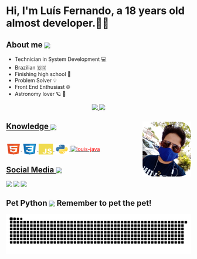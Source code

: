 # Hi, I'm Luís Fernando, a 18 years old almost developer.🌵✨

## About me <img width="40px" align="center" src='https://cdn.joypixels.com/products/previews/O6D7BMG8R2DMMNC4LLZH/3148_0Zf7XssvjygbfIK0wUIrodM7C43tdOqc.gif'>
  - Technician in System Development 💻
  - Brazilian 🇧🇷
  - Finishing high school 📖
  - Problem Solver 💡
  - Front End Enthusiast 🌐
  - Astronomy lover 🪐 🔭

<div align="center">
  <a href="https://github.com/LuisFernandoCB">
  <img height="180em" src="https://github-readme-stats.vercel.app/api?username=LuisFernandoCB&show_icons=true&theme=blue-green&include_all_commits=true&count_private=true">
  <img height="180em" src="https://github-readme-stats.vercel.app/api/top-langs/?username=LuisFernandoCB&layout=compact&langs_count=7&theme=blue-green">
</div>
  
<img align="right" alt="Louis-pic" height="150" src="https://github.com/LuisFernandoCB/LuisFernandoCB/blob/main/perfilredon.png">
</div>

## Knowledge <img width="40px" align="center" src="https://cdn.joypixels.com/products/previews/O6D7BMG8R2DMMNC4LLZH/3118_NjRmGZRqNOQSl6AfTLia21kEaDbQgbsp.gif">

<div style="display: inline_block; color: red;"><br>
  <img align="center" alt="louis-HTML" height="30" width="40" src="https://raw.githubusercontent.com/devicons/devicon/master/icons/html5/html5-original.svg">
  <img align="center" alt="louis-CSS" height="30" width="40" src="https://raw.githubusercontent.com/devicons/devicon/master/icons/css3/css3-original.svg">
  <img align="center" alt="louis-Js" height="30" width="40" src="https://raw.githubusercontent.com/devicons/devicon/master/icons/javascript/javascript-plain.svg">
  <img align="center" alt="louis-Python" height="30" width="40" src="https://raw.githubusercontent.com/devicons/devicon/master/icons/python/python-original.svg">
  <img align="center" alt="louis-java" height="40" width="40" src="https://raw.githubusercontent.com/gist/LuisFernandoCB/b671ea8a0db895057d2d575d856cfa7d/raw/6a5425c6fb92c6c4744bfa566f7e0d94acf79533/java.svg">
</div>
  
## Social Media <img width="40px" align="center" src="https://cdn.joypixels.com/products/previews/O6D7BMG8R2DMMNC4LLZH/3103_XrKeYX3DRCF5WKgu2v13fbhTwkTxTdyG.gif">
  
<div> 
  <a href="https://www.instagram.com/luisfernandocb0820/" target="_blank"><img src="https://img.shields.io/badge/-Instagram-%23E4405F?style=for-the-badge&logo=instagram&logoColor=white" target="_blank"></a>
  <a href = "mailto:lfcb0820@gmail.com"><img src="https://img.shields.io/badge/Gmail-D14836?style=for-the-badge&logo=gmail&logoColor=white" target="_blank"></a>
  <a href="https://www.linkedin.com/in/luís-fernando-cavalcante-barbosa-276808225/" target="_blank"><img src="https://img.shields.io/badge/-LinkedIn-%230077B5?style=for-the-badge&logo=linkedin&logoColor=white" target="_blank"></a> 
 
## Pet Python <img width="40px" align="center" src="https://cdn.joypixels.com/products/previews/O6D7BMG8R2DMMNC4LLZH/3093_HjgESrckdGU7zYxTAYeXKeGd17abTuBS.gif"> Remember to pet the pet!  
  
  ![Snake animation](https://github.com/LuisFernandoCB/LuisFernandoCB/blob/output/github-contribution-grid-snake.svg)
 
</div>
